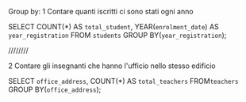 Group by:
1 Contare quanti iscritti ci sono stati ogni anno

SELECT COUNT(\*) AS `total_student`, YEAR(`enrolment_date`) AS `year_registration` FROM `students` GROUP BY(`year_registration`);

////////

2 Contare gli insegnanti che hanno l'ufficio nello stesso edificio

SELECT `office_address`, COUNT(\*) AS `total_teachers` FROM`teachers` GROUP BY(`office_address`);
